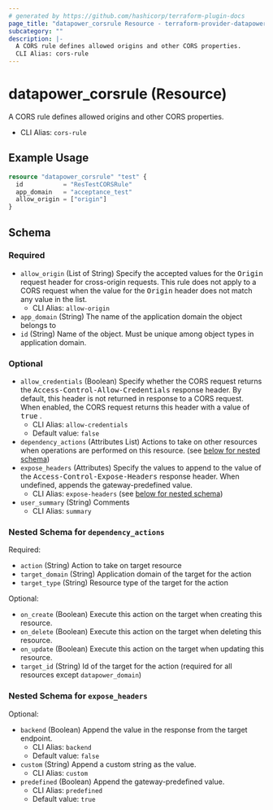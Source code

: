 ```yaml
---
# generated by https://github.com/hashicorp/terraform-plugin-docs
page_title: "datapower_corsrule Resource - terraform-provider-datapower"
subcategory: ""
description: |-
  A CORS rule defines allowed origins and other CORS properties.
  CLI Alias: cors-rule
---
```


# datapower_corsrule (Resource)

A CORS rule defines allowed origins and other CORS properties.
  - CLI Alias: `cors-rule`

## Example Usage

```terraform
resource "datapower_corsrule" "test" {
  id           = "ResTestCORSRule"
  app_domain   = "acceptance_test"
  allow_origin = ["origin"]
}
```

<!-- schema generated by tfplugindocs -->
## Schema

### Required

- `allow_origin` (List of String) Specify the accepted values for the <tt>Origin</tt> request header for cross-origin requests. This rule does not apply to a CORS request when the value for the <tt>Origin</tt> header does not match any value in the list.
  - CLI Alias: `allow-origin`
- `app_domain` (String) The name of the application domain the object belongs to
- `id` (String) Name of the object. Must be unique among object types in application domain.

### Optional

- `allow_credentials` (Boolean) Specify whether the CORS request returns the <tt>Access-Control-Allow-Credentials</tt> response header. By default, this header is not returned in response to a CORS request. When enabled, the CORS request returns this header with a value of <tt>true</tt> .
  - CLI Alias: `allow-credentials`
  - Default value: `false`
- `dependency_actions` (Attributes List) Actions to take on other resources when operations are performed on this resource. (see [below for nested schema](#nestedatt--dependency_actions))
- `expose_headers` (Attributes) Specify the values to append to the value of the <tt>Access-Control-Expose-Headers</tt> response header. When undefined, appends the gateway-predefined value.
  - CLI Alias: `expose-headers` (see [below for nested schema](#nestedatt--expose_headers))
- `user_summary` (String) Comments
  - CLI Alias: `summary`

<a id="nestedatt--dependency_actions"></a>
### Nested Schema for `dependency_actions`

Required:

- `action` (String) Action to take on target resource
- `target_domain` (String) Application domain of the target for the action
- `target_type` (String) Resource type of the target for the action

Optional:

- `on_create` (Boolean) Execute this action on the target when creating this resource.
- `on_delete` (Boolean) Execute this action on the target when deleting this resource.
- `on_update` (Boolean) Execute this action on the target when updating this resource.
- `target_id` (String) Id of the target for the action (required for all resources except `datapower_domain`)


<a id="nestedatt--expose_headers"></a>
### Nested Schema for `expose_headers`

Optional:

- `backend` (Boolean) Append the value in the response from the target endpoint.
  - CLI Alias: `backend`
  - Default value: `false`
- `custom` (String) Append a custom string as the value.
  - CLI Alias: `custom`
- `predefined` (Boolean) Append the gateway-predefined value.
  - CLI Alias: `predefined`
  - Default value: `true`
